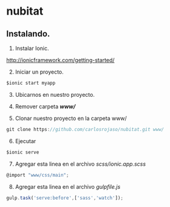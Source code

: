 # nubitat

## Instalando.

1. Instalar Ionic. 

http://ionicframework.com/getting-started/

2. Iniciar un proyecto.

````javascript
$ionic start myapp
````

3. Ubicarnos en nuestro proyecto.

4. Remover carpeta ***www/***

5. Clonar nuestro proyecto en la carpeta www/

````javascript
git clone https://github.com/carlosrojaso/nubitat.git www/
````

6. Ejecutar

````javascript
$ionic serve
````

7. Agregar esta linea en el archivo *scss/ionic.app.scss*

````javascript
@import "www/css/main";
````

8. Agregar esta linea en el archivo *gulpfile.js*

````javascript
gulp.task('serve:before',['sass','watch']);
````
